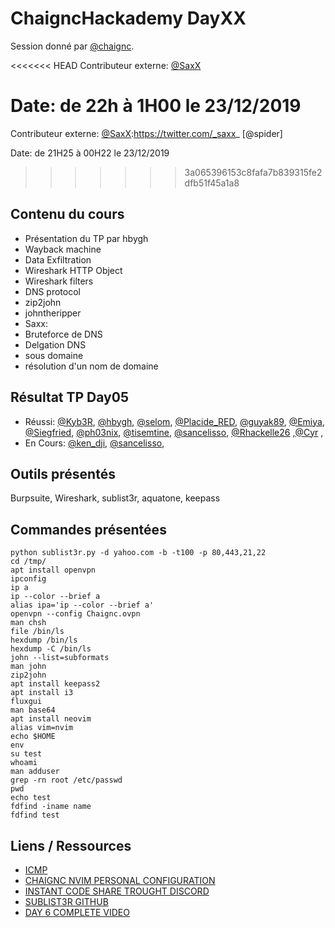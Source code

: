 # ChaigncHackademy DayXX
Session donné par [@chaignc][@chaignc].

<<<<<<< HEAD
Contributeur externe: [@SaxX][@SaxX]

Date: de 22h à 1H00 le 23/12/2019
=======
Contributeur externe:
[@SaxX]:https://twitter.com/_saxx_
[@spider]

Date: de 21H25 à 00H22 le 23/12/2019
>>>>>>> 3a065396153c8fafa7b839315fe2dfb51f45a1a8

## Contenu du cours

* Présentation du TP par hbygh
* Wayback machine
* Data Exfiltration
* Wireshark HTTP Object
* Wireshark filters
* DNS protocol
* zip2john
* johntheripper
* Saxx:
* Bruteforce de DNS
* Delgation DNS
* sous domaine
* résolution d'un nom de domaine


## Résultat TP Day05
* Réussi: [@Kyb3R](https://twitter.com/LickosA), [@hbygh](https://twitter.com/etechaf), [@selom](https://twitter.com/banybah), [@Placide_RED](https://twitter.com/Placide_RED), [@guyak89](https://twitter.com/), [@Emiya](https://twitter.com/), [@Siegfried](https://twitter.com/Xwxlxe), [@ph03nix](https://twitter.com/mmnzv), [@tisemtine](https://twitter.com/tisemtine), [@sancelisso](https://twitter.com/LissanonCedric), [@Rhackelle26](https://twitter.com/) ,[@Cyr](https://twitter.com/) ,
* En Cours: [@ken_dji](https://twitter.com/), [@sancelisso](https://twitter.com/LissanonCedric),

## Outils présentés

Burpsuite,
Wireshark,
sublist3r,
aquatone,
keepass


## Commandes présentées
```
python sublist3r.py -d yahoo.com -b -t100 -p 80,443,21,22
cd /tmp/
apt install openvpn
ipconfig
ip a
ip --color --brief a
alias ipa='ip --color --brief a'
openvpn --config Chaignc.ovpn
man chsh
file /bin/ls
hexdump /bin/ls
hexdump -C /bin/ls
john --list=subformats
man john
zip2john
apt install keepass2
apt install i3
fluxgui
man base64
apt install neovim
alias vim=nvim
echo $HOME
env
su test
whoami
man adduser
grep -rn root /etc/passwd
pwd
echo test
fdfind -iname name
fdfind test

```

## Liens / Ressources
* [ICMP](https://fr.wikipedia.org/wiki/Internet_Control_Message_Protocol)
* [CHAIGNC NVIM PERSONAL CONFIGURATION](https://github.com/nongiach/dot)
* [INSTANT CODE SHARE TROUGHT DISCORD](https://gist.github.com/nongiach/0a7231896108370c6ec0c42a3d3f1c82)
* [SUBLIST3R GITHUB](https://github.com/aboul3la/Sublist3r.git)
* [DAY 6 COMPLETE VIDEO](https://www.youtube.com/watch?v=LT2FmGxruMw)


[@chaignc]:https://twitter.com/chaignc
[hexpresso]:https://hexpresso.github.io
[@Grenadine]:https://twitter.com/Greynardine
[@SaxX]:https://twitter.com/_saxx_
